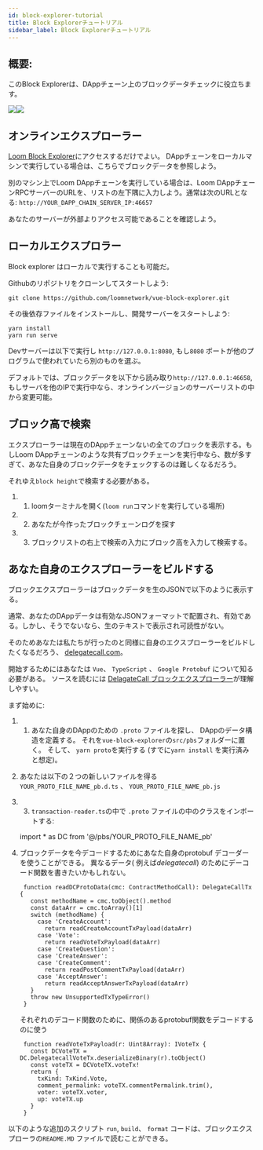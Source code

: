 ```yaml
---
id: block-explorer-tutorial
title: Block Explorerチュートリアル
sidebar_label: Block Explorerチュートリアル
---
```

## 概要:

このBlock Explorerは、DAppチェーン上のブロックデータチェックに役立ちます。 

![](/developers/img/block_explorer.png)![](/developers/img/block_explorer_details.png)

## オンラインエクスプローラー

[Loom Block Explorer](https://blockexplorer.loomx.io)にアクセスするだけでよい。 DAppチェーンをローカルマシンで実行している場合は、こちらでブロックデータを参照しよう。

別のマシン上でLoom DAppチェーンを実行している場合は、Loom DAppチェーンRPCサーバーのURLを、リストの左下隅に入力しよう。通常は次のURLとなる: `http://YOUR_DAPP_CHAIN_SERVER_IP:46657` 

あなたのサーバーが外部よりアクセス可能であることを確認しよう。

## ローカルエクスプロラー

Block explorer はローカルで実行することも可能だ。

Githubのリポジトリをクローンしてスタートしよう:

    git clone https://github.com/loomnetwork/vue-block-explorer.git
    

その後依存ファイルをインストールし、開発サーバーをスタートしよう:

    yarn install
    yarn run serve
    

Devサーバーは以下で実行し `http://127.0.0.1:8080`, もし`8080` ポートが他のプログラムで使われていたら別のものを選ぶ。

デフォルトでは、ブロックデータを以下から読み取り`http://127.0.0.1:46658`, もしサーバを他のIPで実行中なら、オンラインバージョンのサーバーリストの中から変更可能。

## ブロック高で検索

エクスプローラーは現在のDAppチェーンないの全てのブロックを表示する。もしLoom DAppチェーンのような共有ブロックチェーンを実行中なら、数が多すぎて、あなた自身のブロックデータをチェックするのは難しくなるだろう。

それゆえ`block height`で検索する必要がある。

1. 1. loomターミナルを開く(`loom run`コマンドを実行している場所)
2. 2. あなたが今作ったブロックチェーンログを探す
3. 3. ブロックリストの右上で検索の入力にブロック高を入力して検索する。

## あなた自身のエクスプローラーをビルドする

ブロックエクスプローラーはブロックデータを生のJSONで以下のように表示する。

通常、あなたのDAppデータは有効なJSONフォーマットで配置され、有効である。しかし、そうでないなら、生のテキストで表示され可読性がない。

そのためあなたは私たちが行ったのと同様に自身のエクスプローラーをビルドしたくなるだろう、 [delegatecall.com](http://blockchain.delegatecall.com)。

開始するためにはあなたは `Vue`、 `TypeScript` 、 `Google Protobuf` について知る必要がある。 ソースを読むには [DelagateCall ブロックエクスプローラー](https://github.com/loomnetwork/vue-block-explorer/tree/dc-2)が理解しやすい。

まず始めに:

1. 1. あなた自身のDAppのための `.proto` ファイルを探し、 DAppのデータ構造を定義する。 それを`vue-block-explorer`の`src/pbs`フォルダーに置く。 そして、 `yarn proto`を実行する (すでに`yarn install` を実行済みと想定)。
2. あなたは以下の２つの新しいファイルを得る `YOUR_PROTO_FILE_NAME_pb.d.ts` 、 `YOUR_PROTO_FILE_NAME_pb.js`
3. 3. `transaction-reader.ts`の中で `.proto` ファイルの中のクラスをインポートする:

    import * as DC from '@/pbs/YOUR_PROTO_FILE_NAME_pb'
    

1. ブロックデータを今デコードするためにあなた自身のprotobuf デコーダーを使うことができる。 異なるデータ( 例えば*delegatecall*) のためにデーコード関数を書きたいかもしれない。
    
        function readDCProtoData(cmc: ContractMethodCall): DelegateCallTx {
          const methodName = cmc.toObject().method
          const dataArr = cmc.toArray()[1]
          switch (methodName) {
            case 'CreateAccount':
              return readCreateAccountTxPayload(dataArr)
            case 'Vote':
              return readVoteTxPayload(dataArr)
            case 'CreateQuestion':
            case 'CreateAnswer':
            case 'CreateComment':
              return readPostCommentTxPayload(dataArr)
            case 'AcceptAnswer':
              return readAcceptAnswerTxPayload(dataArr)
          }
          throw new UnsupportedTxTypeError()
        }
        
    
    それぞれのデコード関数のために、関係のあるprotobuf関数をデコードするのに使う
    
        function readVoteTxPayload(r: Uint8Array): IVoteTx {
          const DCVoteTX = DC.DelegatecallVoteTx.deserializeBinary(r).toObject()
          const voteTX = DCVoteTX.voteTx!
          return {
            txKind: TxKind.Vote,
            comment_permalink: voteTX.commentPermalink.trim(),
            voter: voteTX.voter,
            up: voteTX.up
          }
        }
        

以下のような追加のスクリプト `run`, `build`、 `format` コードは、ブロックエクスプローラの`README.MD` ファイルで読むことができる。